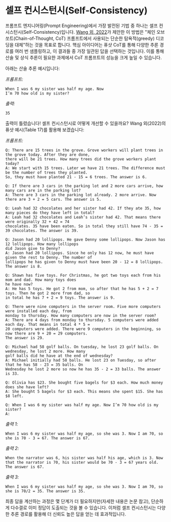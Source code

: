 # 셀프 컨시스턴시(Self-Consistency)

프롬프트 엔지니어링(Prompt Engineering)에서 가장 발전된 기법 중 하나는 셀프 컨시스턴시(Self-Consistency)입니다. [Wang 외, 2022](https://arxiv.org/abs/2203.11171)가 제안한 이 방법은 "체인 오브 쏘트(Chain-of-Thought, CoT) 프롬프트에서 사용되는 단순한 탐욕적(greedy) 디코딩을 대체"하는 것을 목표로 합니다. 핵심 아이디어는 퓨샷 CoT를 통해 다양한 추론 경로를 여러 번 샘플링하고, 이 결과들 중 가장 일관된 답을 선택하는 것입니다. 이를 통해 산술 및 상식 추론이 필요한 과제에서 CoT 프롬프트의 성능을 크게 높일 수 있습니다.

아래는 산술 추론 예시입니다:

*프롬프트:*
```
When I was 6 my sister was half my age. Now
I’m 70 how old is my sister?
```

*출력:*
```
35
```

출력이 틀렸습니다! 셀프 컨시스턴시로 어떻게 개선할 수 있을까요? Wang 외(2022)의 퓨샷 예시(Table 17)를 활용해 보겠습니다:

*프롬프트:*
```
Q: There are 15 trees in the grove. Grove workers will plant trees in the grove today. After they are done,
there will be 21 trees. How many trees did the grove workers plant today?
A: We start with 15 trees. Later we have 21 trees. The difference must be the number of trees they planted.
So, they must have planted 21 - 15 = 6 trees. The answer is 6.

Q: If there are 3 cars in the parking lot and 2 more cars arrive, how many cars are in the parking lot?
A: There are 3 cars in the parking lot already. 2 more arrive. Now there are 3 + 2 = 5 cars. The answer is 5.

Q: Leah had 32 chocolates and her sister had 42. If they ate 35, how many pieces do they have left in total?
A: Leah had 32 chocolates and Leah’s sister had 42. That means there were originally 32 + 42 = 74
chocolates. 35 have been eaten. So in total they still have 74 - 35 = 39 chocolates. The answer is 39.

Q: Jason had 20 lollipops. He gave Denny some lollipops. Now Jason has 12 lollipops. How many lollipops
did Jason give to Denny?
A: Jason had 20 lollipops. Since he only has 12 now, he must have given the rest to Denny. The number of
lollipops he has given to Denny must have been 20 - 12 = 8 lollipops. The answer is 8.

Q: Shawn has five toys. For Christmas, he got two toys each from his mom and dad. How many toys does
he have now?
A: He has 5 toys. He got 2 from mom, so after that he has 5 + 2 = 7 toys. Then he got 2 more from dad, so
in total he has 7 + 2 = 9 toys. The answer is 9.

Q: There were nine computers in the server room. Five more computers were installed each day, from
monday to thursday. How many computers are now in the server room?
A: There are 4 days from monday to thursday. 5 computers were added each day. That means in total 4 * 5 =
20 computers were added. There were 9 computers in the beginning, so now there are 9 + 20 = 29 computers.
The answer is 29.

Q: Michael had 58 golf balls. On tuesday, he lost 23 golf balls. On wednesday, he lost 2 more. How many
golf balls did he have at the end of wednesday?
A: Michael initially had 58 balls. He lost 23 on Tuesday, so after that he has 58 - 23 = 35 balls. On
Wednesday he lost 2 more so now he has 35 - 2 = 33 balls. The answer is 33.

Q: Olivia has $23. She bought five bagels for $3 each. How much money does she have left?
A: She bought 5 bagels for $3 each. This means she spent $15. She has $8 left.

Q: When I was 6 my sister was half my age. Now I’m 70 how old is my sister?
A:
```

*출력 1:*
```
When I was 6 my sister was half my age, so she was 3. Now I am 70, so she is 70 - 3 = 67. The answer is 67.
```

*출력 2:*
```
When the narrator was 6, his sister was half his age, which is 3. Now that the narrator is 70, his sister would be 70 - 3 = 67 years old. The answer is 67.
```

*출력 3:*
```
When I was 6 my sister was half my age, so she was 3. Now I am 70, so she is 70/2 = 35. The answer is 35.
```

최종 답을 계산하는 과정은 몇 단계가 더 필요하지만(자세한 내용은 논문 참고), 단순하게 다수결로 이미 정답이 도출되는 것을 볼 수 있습니다. 이처럼 셀프 컨시스턴시는 다양한 추론 경로를 활용해 더 신뢰도 높은 답을 얻는 데 효과적입니다.
